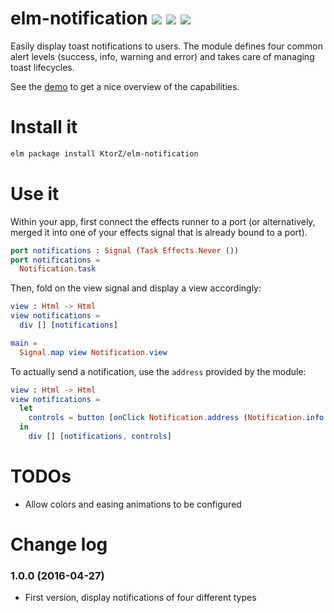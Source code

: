 # elm-notification [![](https://img.shields.io/badge/documentation-1.1.0-yellow.svg?style=flat-square)](http://package.elm-lang.org/packages/KtorZ/elm-notification/latest/) ![](https://img.shields.io/badge/license-mit-blue.svg?style=flat-square) ![](https://img.shields.io/badge/gluten-free-green.svg?style=flat-square)


Easily display toast notifications to users. The module defines four common alert levels (success,
info, warning and error) and takes care of managing toast lifecycles.

See the [demo](https://ktorz.github.io/elm-notification) to get a nice overview of the capabilities.

# Install it

```bash
elm package install KtorZ/elm-notification
```

# Use it

Within your app, first connect the effects runner to a port (or alternatively, merged it into
one of your effects signal that is already bound to a port).

```elm
port notifications : Signal (Task Effects.Never ())
port notifications =
  Notification.task
```

Then, fold on the view signal and display a view accordingly:

```elm
view : Html -> Html
view notifications =
  div [] [notifications] 

main =
  Signal.map view Notification.view
```

To actually send a notification, use the `address` provided by the module:

```elm
view : Html -> Html
view notifications =
  let
    controls = button [onClick Notification.address (Notification.info "Elm rocks!")] [text "Go"]
  in
    div [] [notifications, controls]
```

# TODOs

- Allow colors and easing animations to be configured

# Change log

### 1.0.0 (2016-04-27)

- First version, display notifications of four different types


